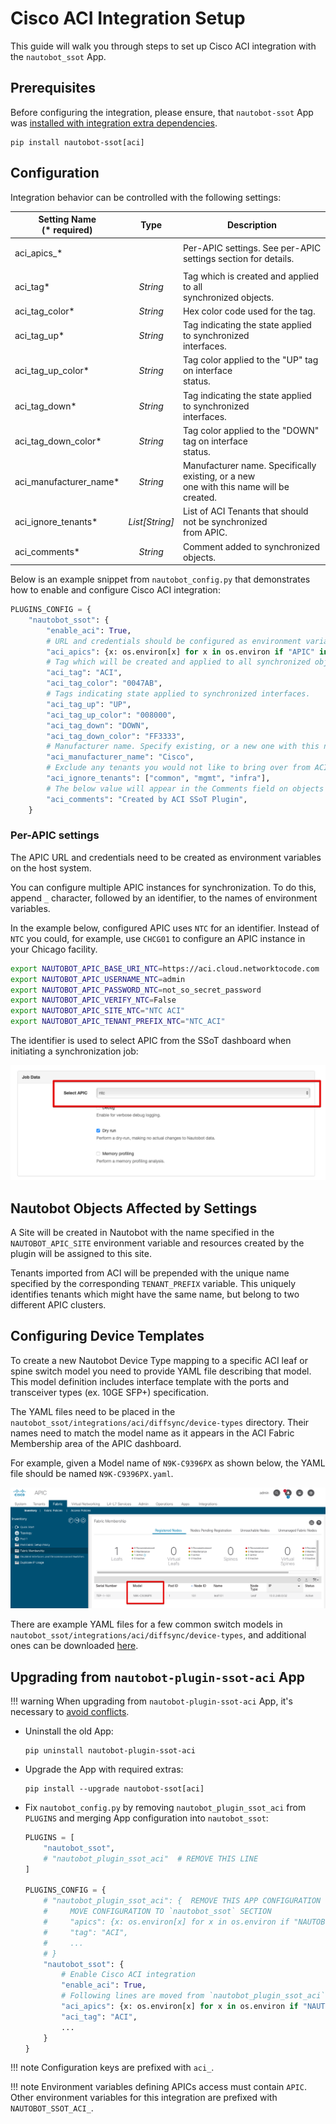 # Cisco ACI Integration Setup

This guide will walk you through steps to set up Cisco ACI integration with the `nautobot_ssot` App.

## Prerequisites

Before configuring the integration, please ensure, that `nautobot-ssot` App was [installed with integration extra dependencies](../install.md#install-guide).

```shell
pip install nautobot-ssot[aci]
```

## Configuration

Integration behavior can be controlled with the following settings:

| Setting Name<br>(* required) | Type | Description |
|---|:---:|---|
| <p>aci_apics_*</p> |  | Per-APIC settings. See per-APIC settings section for details. |
| aci_tag* | _String_ | Tag which is created and applied to all <br>synchronized objects. |
| aci_tag_color* | _String_ | Hex color code used for the tag. |
| aci_tag_up* | _String_ | Tag indicating the state applied to synchronized <br>interfaces. |
| aci_tag_up_color* | _String_ | Tag color applied to the "UP" tag on interface <br>status. |
| aci_tag_down* | _String_ | Tag indicating the state applied to synchronized <br>interfaces. |
| aci_tag_down_color* | _String_ | Tag color applied to the "DOWN" tag on interface <br>status. |
| aci_manufacturer_name* | _String_ | Manufacturer name. Specifically existing, or a new <br>one with this name will be created. |
| aci_ignore_tenants* | _List[String]_ | List of ACI Tenants that should not be synchronized<br>from APIC. |
| aci_comments* | _String_ | Comment added to synchronized objects. |

Below is an example snippet from `nautobot_config.py` that demonstrates how to enable and configure Cisco ACI integration:

```python
PLUGINS_CONFIG = {
    "nautobot_ssot": {
        "enable_aci": True,
        # URL and credentials should be configured as environment variables on the host system
        "aci_apics": {x: os.environ[x] for x in os.environ if "APIC" in x},
        # Tag which will be created and applied to all synchronized objects.
        "aci_tag": "ACI",
        "aci_tag_color": "0047AB",
        # Tags indicating state applied to synchronized interfaces.
        "aci_tag_up": "UP",
        "aci_tag_up_color": "008000",
        "aci_tag_down": "DOWN",
        "aci_tag_down_color": "FF3333",
        # Manufacturer name. Specify existing, or a new one with this name will be created.
        "aci_manufacturer_name": "Cisco",
        # Exclude any tenants you would not like to bring over from ACI.
        "aci_ignore_tenants": ["common", "mgmt", "infra"],
        # The below value will appear in the Comments field on objects created in Nautobot
        "aci_comments": "Created by ACI SSoT Plugin",
    }
```

### Per-APIC settings

The APIC URL and credentials need to be created as environment variables on the host system.

You can configure multiple APIC instances for synchronization. To do this, append `_` character, followed by an identifier, to the names of environment variables.

In the example below, configured APIC uses `NTC` for an identifier. Instead of `NTC` you could, for example, use `CHCG01` to configure an APIC instance in your Chicago facility.

```bash
export NAUTOBOT_APIC_BASE_URI_NTC=https://aci.cloud.networktocode.com
export NAUTOBOT_APIC_USERNAME_NTC=admin
export NAUTOBOT_APIC_PASSWORD_NTC=not_so_secret_password
export NAUTOBOT_APIC_VERIFY_NTC=False
export NAUTOBOT_APIC_SITE_NTC="NTC ACI"
export NAUTOBOT_APIC_TENANT_PREFIX_NTC="NTC_ACI"
```

The identifier is used to select APIC from the SSoT dashboard when initiating a synchronization job:

![image](../../images/aci-dashboard-apic.png)

## Nautobot Objects Affected by Settings

A Site will be created in Nautobot with the name specified in the `NAUTOBOT_APIC_SITE` environment variable and resources created by the plugin will be assigned to this site.

Tenants imported from ACI will be prepended with the unique name specified by the corresponding `TENANT_PREFIX` variable. This uniquely identifies tenants which might have the same name, but belong to two different APIC clusters.

## Configuring Device Templates

To create a new Nautobot Device Type mapping to a specific ACI leaf or spine switch model you need to provide YAML file describing that model.  This model definition includes interface template with the ports and transceiver types (ex. 10GE SFP+) specification.

The YAML files need to be placed in the `nautobot_ssot/integrations/aci/diffsync/device-types` directory. Their names need to match the model name as it appears in the ACI  Fabric Membership area of the APIC dashboard.

For example, given a Model name of `N9K-C9396PX` as shown below, the YAML file should be named `N9K-C9396PX.yaml`.

![APIC Fabric Dashboard](../../images/aci-apic-fabric-dashboard.png)

There are example YAML files for a few common switch models in `nautobot_ssot/integrations/aci/diffsync/device-types`, and additional ones can be downloaded [here](https://github.com/netbox-community/devicetype-library/tree/master/device-types/Cisco).

## Upgrading from `nautobot-plugin-ssot-aci` App

!!! warning
    When upgrading from `nautobot-plugin-ssot-aci` App, it's necessary to [avoid conflicts](../upgrade.md#potential-apps-conflicts).

- Uninstall the old App:
    ```shell
    pip uninstall nautobot-plugin-ssot-aci
    ```
- Upgrade the App with required extras:
    ```shell
    pip install --upgrade nautobot-ssot[aci]
    ```
- Fix `nautobot_config.py` by removing `nautobot_plugin_ssot_aci` from `PLUGINS` and merging App configuration into `nautobot_ssot`:
    ```python
    PLUGINS = [
        "nautobot_ssot",
        # "nautobot_plugin_ssot_aci"  # REMOVE THIS LINE
    ]

    PLUGINS_CONFIG = {
        # "nautobot_plugin_ssot_aci": {  REMOVE THIS APP CONFIGURATION
        #     MOVE CONFIGURATION TO `nautobot_ssot` SECTION
        #     "apics": {x: os.environ[x] for x in os.environ if "NAUTOBOT_APIC" in x},
        #     "tag": "ACI",
        #     ...
        # }
        "nautobot_ssot": {
            # Enable Cisco ACI integration
            "enable_aci": True,
            # Following lines are moved from `nautobot_plugin_ssot_aci` and prefixed with `aci_`
            "aci_apics": {x: os.environ[x] for x in os.environ if "NAUTOBOT_APIC" in x},
            "aci_tag": "ACI",
            ...
        }
    }
    ```

!!! note
    Configuration keys are prefixed with `aci_`.

!!! note
    Environment variables defining APICs access must contain `APIC`.
    Other environment variables for this integration are prefixed with `NAUTOBOT_SSOT_ACI_`.

